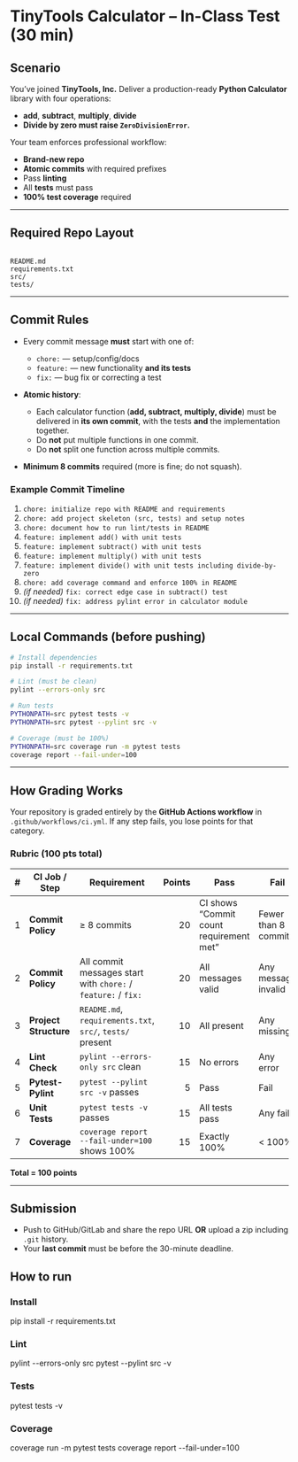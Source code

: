 # TinyTools Calculator – In-Class Test (30 min)
 
## Scenario
You’ve joined **TinyTools, Inc.** Deliver a production-ready **Python Calculator** library with four operations:

- **add**, **subtract**, **multiply**, **divide**  
- **Divide by zero must raise `ZeroDivisionError`.**

Your team enforces professional workflow:  
- **Brand-new repo**  
- **Atomic commits** with required prefixes  
- Pass **linting**  
- All **tests** must pass  
- **100% test coverage** required  

---

## Required Repo Layout
```

README.md
requirements.txt
src/
tests/

````

---

## Commit Rules
- Every commit message **must** start with one of:  
  - `chore:` — setup/config/docs  
  - `feature:` — new functionality **and its tests**  
  - `fix:` — bug fix or correcting a test  

- **Atomic history**:
  - Each calculator function (**add, subtract, multiply, divide**) must be delivered in **its own commit**, with the tests **and** the implementation together.  
  - Do **not** put multiple functions in one commit.  
  - Do **not** split one function across multiple commits.

- **Minimum 8 commits** required (more is fine; do not squash).

### Example Commit Timeline
1. `chore: initialize repo with README and requirements`
2. `chore: add project skeleton (src, tests) and setup notes`
3. `chore: document how to run lint/tests in README`
4. `feature: implement add() with unit tests`
5. `feature: implement subtract() with unit tests`
6. `feature: implement multiply() with unit tests`
7. `feature: implement divide() with unit tests including divide-by-zero`
8. `chore: add coverage command and enforce 100% in README`
9. *(if needed)* `fix: correct edge case in subtract() test`
10. *(if needed)* `fix: address pylint error in calculator module`

---

## Local Commands (before pushing)
```bash
# Install dependencies
pip install -r requirements.txt

# Lint (must be clean)
pylint --errors-only src

# Run tests
PYTHONPATH=src pytest tests -v
PYTHONPATH=src pytest --pylint src -v

# Coverage (must be 100%)
PYTHONPATH=src coverage run -m pytest tests
coverage report --fail-under=100
````

---

## How Grading Works

Your repository is graded entirely by the **GitHub Actions workflow** in `.github/workflows/ci.yml`.
If any step fails, you lose points for that category.

### Rubric (100 pts total)

| # | CI Job / Step         | Requirement                                                   | Points | Pass                                    | Fail                 |
| - | --------------------- | ------------------------------------------------------------- | -----: | --------------------------------------- | -------------------- |
| 1 | **Commit Policy**     | ≥ 8 commits                                                   |     20 | CI shows “Commit count requirement met” | Fewer than 8 commits |
| 2 | **Commit Policy**     | All commit messages start with `chore:` / `feature:` / `fix:` |     20 | All messages valid                      | Any message invalid  |
| 3 | **Project Structure** | `README.md`, `requirements.txt`, `src/`, `tests/` present     |     10 | All present                             | Any missing          |
| 4 | **Lint Check**        | `pylint --errors-only src` clean                              |     15 | No errors                               | Any error            |
| 5 | **Pytest-Pylint**     | `pytest --pylint src -v` passes                               |      5 | Pass                                    | Fail                 |
| 6 | **Unit Tests**        | `pytest tests -v` passes                                      |     15 | All tests pass                          | Any fail             |
| 7 | **Coverage**          | `coverage report --fail-under=100` shows 100%                 |     15 | Exactly 100%                            | < 100%               |

**Total = 100 points**

---

## Submission

* Push to GitHub/GitLab and share the repo URL **OR** upload a zip including `.git` history.
* Your **last commit** must be before the 30-minute deadline.


## How to run

### Install
pip install -r requirements.txt

### Lint
pylint --errors-only src
pytest --pylint src -v

### Tests
pytest tests -v

### Coverage
coverage run -m pytest tests
coverage report --fail-under=100
